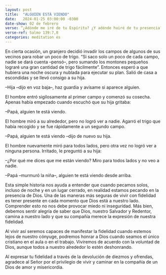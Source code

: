```yaml
---
layout: post
title:  "ALGUIEN ESTÁ VIENDO"
date:   2024-01-25 03:00:00 -0300
date-show: 02 de febrero
verse: “¿Adónde me iré de tu Espíritu? ¿Y adónde huiré de tu presencia? Si subiera a los cielos, allí estás tú; si en el sepulcro hiciera mi lecho, también estás allí"
verse-ref: Salmo 139:7,8
categories: meditation es
---
```


En cierta ocasión, un granjero decidió invadir los campos de algunos de sus vecinos para robar un poco de trigo. “Si saco solo un poco de cada campo, nadie se dará cuenta –pensó–, pero sumando los montones pequeños lograré una gran cantidad de trigo fácilmente”. Entonces esperó a que hubiera una noche oscura y nublada para ejecutar su plan. Salió de casa a escondidas y se llevó consigo a su hija.

–Hija –dijo en voz baja–, haz guardia y avísame si aparece alguien.

El hombre entró sigilosamente al primer campo y comenzó su cosecha. Apenas había empezado cuando escuchó que su hija gritaba:

–Papá, alguien te está viendo.

El hombre miró a su alrededor, pero no logró ver a nadie. Agarró el trigo que había recogido y se fue rápidamente a un segundo campo.

–Papá, alguien te está viendo –dijo de nuevo su hija.

El hombre nuevamente miró para todos lados, pero otra vez no logró ver a ninguna persona. Irritado, le preguntó a su hija:

–¿Por qué me dices que me están viendo? Miro para todos lados y no veo a nadie.

–Papá –murmuró la niña–, alguien te está viendo desde arriba.

Esta simple historia nos ayuda a entender que cuando pecamos solos, incluso de noche y en un lugar cerrado, en realidad estamos pecando en la presencia de Dios. Una de las maneras más seguras de vivir con fidelidad es tener presente en cada momento que Dios está a nuestro lado. Comprender esto no nos debe provocar miedo ni inseguridad. Más bien, debemos sentir alegría de saber que Dios, nuestro Salvador y Redentor, camina a nuestro lado y que su compañía merece la expresión de nuestra fidelidad.

Al vivir así seremos capaces de manifestar la fidelidad cuando estemos lejos de nuestro cónyuge, podremos honrar a Dios cuando seamos el único cristiano en el aula o en el trabajo. Viviremos de acuerdo con la voluntad de Dios, aunque todos a nuestro alrededor lo estén deshonrando.

Al expresar tu fidelidad a través de la devolución de diezmos y ofrendas, agradece al Señor por el privilegio de vivir y caminar en la compañía de un Dios de amor y misericordia.
